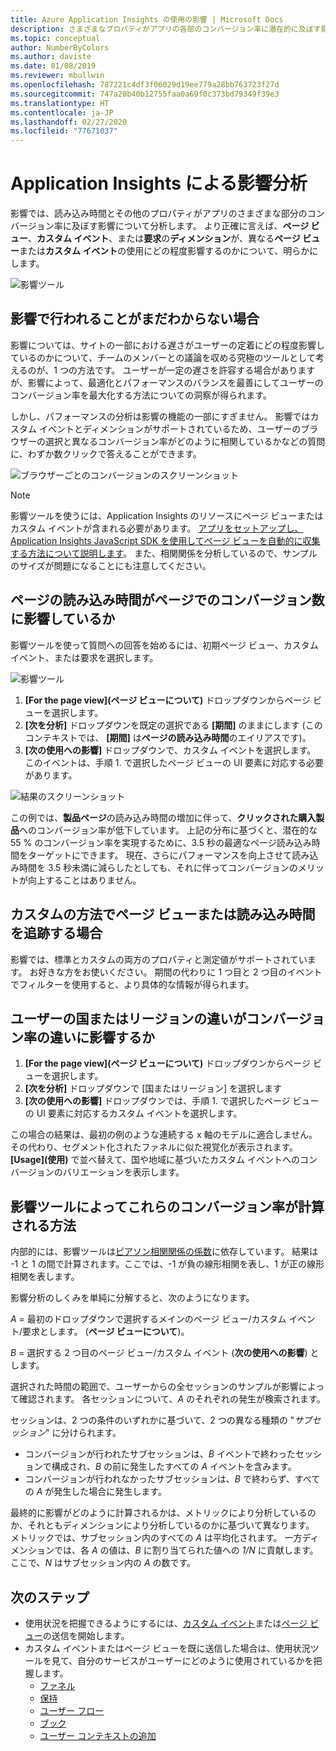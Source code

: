 ```yaml
---
title: Azure Application Insights の使用の影響 | Microsoft Docs
description: さまざまなプロパティがアプリの各部のコンバージョン率に潜在的に及ぼす影響について分析します。
ms.topic: conceptual
author: NumberByColors
ms.author: daviste
ms.date: 01/08/2019
ms.reviewer: mbullwin
ms.openlocfilehash: 787221c4df3f06029d19ee779a28bb763723f27d
ms.sourcegitcommit: 747a20b40b12755faa0a69f0c373bd79349f39e3
ms.translationtype: HT
ms.contentlocale: ja-JP
ms.lasthandoff: 02/27/2020
ms.locfileid: "77671037"
---
```

# <a name="impact-analysis-with-application-insights"></a>Application Insights による影響分析

影響では、読み込み時間とその他のプロパティがアプリのさまざまな部分のコンバージョン率に及ぼす影響について分析します。 より正確に言えば、**ページ ビュー**、**カスタム イベント**、または**要求**の**ディメンション**が、異なる**ページ ビュー**または**カスタム イベント**の使用にどの程度影響するのかについて、明らかにします。 

![影響ツール](./media/usage-impact/0001-impact.png)

## <a name="still-not-sure-what-impact-does"></a>影響で行われることがまだわからない場合

影響については、サイトの一部における遅さがユーザーの定着にどの程度影響しているのかについて、チームのメンバーとの議論を収める究極のツールとして考えるのが、1 つの方法です。 ユーザーが一定の遅さを許容する場合がありますが、影響によって、最適化とパフォーマンスのバランスを最善にしてユーザーのコンバージョン率を最大化する方法についての洞察が得られます。

しかし、パフォーマンスの分析は影響の機能の一部にすぎません。 影響ではカスタム イベントとディメンションがサポートされているため、ユーザーのブラウザーの選択と異なるコンバージョン率がどのように相関しているかなどの質問に、わずか数クリックで答えることができます。

![ブラウザーごとのコンバージョンのスクリーンショット](./media/usage-impact/0004-browsers.png)

> [!NOTE]
> 影響ツールを使うには、Application Insights のリソースにページ ビューまたはカスタム イベントが含まれる必要があります。 [アプリをセットアップし、Application Insights JavaScript SDK を使用してページ ビューを自動的に収集する方法について説明します](../../azure-monitor/app/javascript.md)。 また、相関関係を分析しているので、サンプルのサイズが問題になることにも注意してください。
>
>

## <a name="is-page-load-time-impacting-how-many-people-convert-on-my-page"></a>ページの読み込み時間がページでのコンバージョン数に影響しているか

影響ツールを使って質問への回答を始めるには、初期ページ ビュー、カスタム イベント、または要求を選択します。

![影響ツール](./media/usage-impact/0002-dropdown.png)

1. **[For the page view]\(ページ ビューについて\)** ドロップダウンからページ ビューを選択します。
2. **[次を分析]** ドロップダウンを既定の選択である **[期間]** のままにします (このコンテキストでは、 **[期間]** は**ページの読み込み時間**のエイリアスです)。
3. **[次の使用への影響]** ドロップダウンで、カスタム イベントを選択します。 このイベントは、手順 1. で選択したページ ビューの UI 要素に対応する必要があります。

![結果のスクリーンショット](./media/usage-impact/0003-results.png)

この例では、**製品ページ**の読み込み時間の増加に伴って、**クリックされた購入製品**へのコンバージョン率が低下しています。 上記の分布に基づくと、潜在的な 55 % のコンバージョン率を実現するために、3.5 秒の最適なページ読み込み時間をターゲットにできます。 現在、さらにパフォーマンスを向上させて読み込み時間を 3.5 秒未満に減らしたとしても、それに伴ってコンバージョンのメリットが向上することはありません。

## <a name="what-if-im-tracking-page-views-or-load-times-in-custom-ways"></a>カスタムの方法でページ ビューまたは読み込み時間を追跡する場合

影響では、標準とカスタムの両方のプロパティと測定値がサポートされています。 お好きな方をお使いください。 期間の代わりに 1 つ目と 2 つ目のイベントでフィルターを使用すると、より具体的な情報が得られます。

## <a name="do-users-from-different-countries-or-regions-convert-at-different-rates"></a>ユーザーの国またはリージョンの違いがコンバージョン率の違いに影響するか

1. **[For the page view]\(ページ ビューについて\)** ドロップダウンからページ ビューを選択します。
2. **[次を分析]** ドロップダウンで [国またはリージョン] を選択します
3. **[次の使用への影響]** ドロップダウンでは、手順 1. で選択したページ ビューの UI 要素に対応するカスタム イベントを選択します。

この場合の結果は、最初の例のような連続する x 軸のモデルに適合しません。 その代わり、セグメント化されたファネルに似た視覚化が表示されます。 **[Usage]\(使用\)** で並べ替えて、国や地域に基づいたカスタム イベントへのコンバージョンのバリエーションを表示します。


## <a name="how-does-the-impact-tool-calculate-these-conversion-rates"></a>影響ツールによってこれらのコンバージョン率が計算される方法

内部的には、影響ツールは[ピアソン相関関係の係数](https://en.wikipedia.org/wiki/Pearson_correlation_coefficient)に依存しています。 結果は -1 と 1 の間で計算されます。ここでは、-1 が負の線形相関を表し、1 が正の線形相関を表します。

影響分析のしくみを単純に分解すると、次のようになります。

_A_ = 最初のドロップダウンで選択するメインのページ ビュー/カスタム イベント/要求とします。 (**ページ ビューについて**)。

_B_ = 選択する 2 つ目のページ ビュー/カスタム イベント (**次の使用への影響**) とします。

選択された時間の範囲で、ユーザーからの全セッションのサンプルが影響によって確認されます。 各セッションについて、_A_ のそれぞれの発生が検索されます。

セッションは、2 つの条件のいずれかに基づいて、2 つの異なる種類の "_サブセッション_" に分けられます。

- コンバージョンが行われたサブセッションは、_B_ イベントで終わったセッションで構成され、_B_ の前に発生したすべての _A_ イベントを含みます。
- コンバージョンが行われなかったサブセッションは、_B_ で終わらず、すべての _A_ が発生した場合に発生します。

最終的に影響がどのように計算されるかは、メトリックにより分析しているのか、それともディメンションにより分析しているのかに基づいて異なります。 メトリックでは、サブセッション内のすべての _A_ は平均化されます。 一方ディメンションでは、各 _A_ の値は、_B_ に割り当てられた値への _1/N_ に貢献します。ここで、_N_ はサブセッション内の _A_ の数です。

## <a name="next-steps"></a>次のステップ

- 使用状況を把握できるようにするには、[カスタム イベント](https://docs.microsoft.com/azure/application-insights/app-insights-api-custom-events-metrics#trackevent)または[ページ ビュー](https://docs.microsoft.com/azure/application-insights/app-insights-api-custom-events-metrics#page-views)の送信を開始します。
- カスタム イベントまたはページ ビューを既に送信した場合は、使用状況ツールを見て、自分のサービスがユーザーにどのように使用されているかを把握します。
    - [ファネル](usage-funnels.md)
    - [保持](usage-retention.md)
    - [ユーザー フロー](usage-flows.md)
    - [ブック](../../azure-monitor/app/usage-workbooks.md)
    - [ユーザー コンテキストの追加](usage-send-user-context.md)
